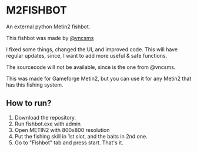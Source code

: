 # M2FISHBOT

An external python Metin2 fishbot.

This fishbot was made by [@vncsms](https://github.com/vncsms/Metin2FishBot)

I fixed some things, changed the UI, and improved code.
This will have regular updates, since, I want to add more useful & safe functions.

The sourcecode will not be available, since is the one from @vncsms.

This was made for Gameforge Metin2, but you can use it for any Metin2 that has this fishing system.

## How to run?

1. Download the repository.
2. Run fishbot.exe with admin
3. Open METIN2 with 800x800 resolution
4. Put the fishing skill in 1st slot, and the baits in 2nd one.
5. Go to "Fishbot" tab and press start.
That's it.



